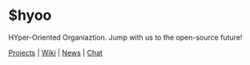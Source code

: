 # $hyoo

HYper-Oriented Organiaztion. Jump with us to the open-source future!

[Projects](https://idea.hyoo.ru/#!=projects) | [Wiki](https://github.com/hyoo-ru/hyoo.ru/wiki) | [News](https://t.me/mol_news) | [Chat](https://t.me/mam_mol)
